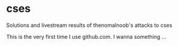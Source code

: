 # cses
Solutions and livestream results of thenomalnoob's attacks to cses

This is the very first time I use github.com. I wanna something ...
